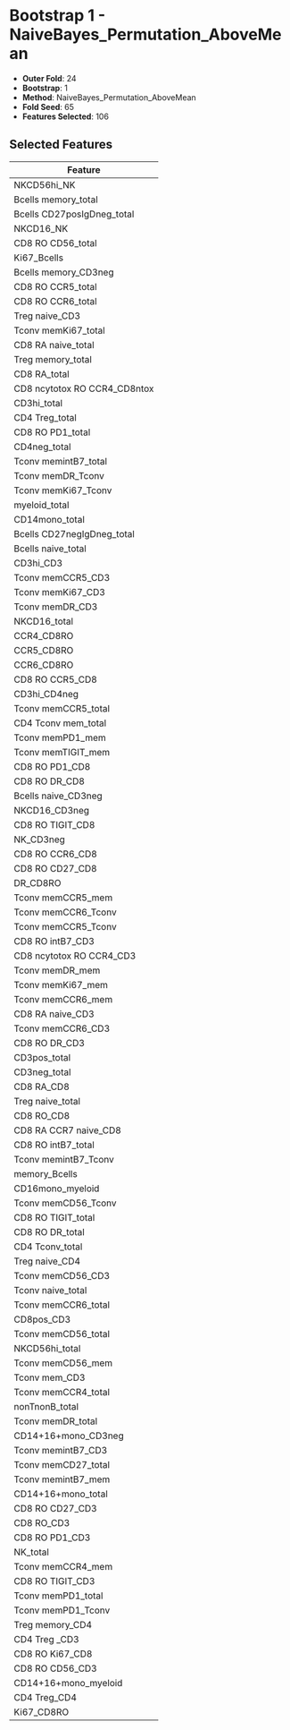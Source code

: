 # Bootstrap 1 - NaiveBayes_Permutation_AboveMean

- **Outer Fold**: 24
- **Bootstrap**: 1
- **Method**: NaiveBayes_Permutation_AboveMean
- **Fold Seed**: 65
- **Features Selected**: 106

## Selected Features

| Feature |
|---------|
| NKCD56hi_NK |
| Bcells memory_total |
| Bcells CD27posIgDneg_total |
| NKCD16_NK |
| CD8 RO CD56_total |
| Ki67_Bcells |
| Bcells memory_CD3neg |
| CD8 RO CCR5_total |
| CD8 RO CCR6_total |
| Treg naive_CD3 |
| Tconv memKi67_total |
| CD8 RA naive_total |
| Treg memory_total |
| CD8 RA_total |
| CD8 ncytotox RO CCR4_CD8ntox |
| CD3hi_total |
| CD4 Treg_total |
| CD8 RO PD1_total |
| CD4neg_total |
| Tconv memintB7_total |
| Tconv memDR_Tconv |
| Tconv memKi67_Tconv |
| myeloid_total |
| CD14mono_total |
| Bcells CD27negIgDneg_total |
| Bcells naive_total |
| CD3hi_CD3 |
| Tconv memCCR5_CD3 |
| Tconv memKi67_CD3 |
| Tconv memDR_CD3 |
| NKCD16_total |
| CCR4_CD8RO |
| CCR5_CD8RO |
| CCR6_CD8RO |
| CD8 RO CCR5_CD8 |
| CD3hi_CD4neg |
| Tconv memCCR5_total |
| CD4 Tconv mem_total |
| Tconv memPD1_mem |
| Tconv memTIGIT_mem |
| CD8 RO PD1_CD8 |
| CD8 RO DR_CD8 |
| Bcells naive_CD3neg |
| NKCD16_CD3neg |
| CD8 RO TIGIT_CD8 |
| NK_CD3neg |
| CD8 RO CCR6_CD8 |
| CD8 RO CD27_CD8 |
| DR_CD8RO |
| Tconv memCCR5_mem |
| Tconv memCCR6_Tconv |
| Tconv memCCR5_Tconv |
| CD8 RO intB7_CD3 |
| CD8 ncytotox RO CCR4_CD3 |
| Tconv memDR_mem |
| Tconv memKi67_mem |
| Tconv memCCR6_mem |
| CD8 RA naive_CD3 |
| Tconv memCCR6_CD3 |
| CD8 RO DR_CD3 |
| CD3pos_total |
| CD3neg_total |
| CD8 RA_CD8 |
| Treg naive_total |
| CD8 RO_CD8 |
| CD8 RA CCR7 naive_CD8 |
| CD8 RO intB7_total |
| Tconv memintB7_Tconv |
| memory_Bcells |
| CD16mono_myeloid |
| Tconv memCD56_Tconv |
| CD8 RO TIGIT_total |
| CD8 RO DR_total |
| CD4 Tconv_total |
| Treg naive_CD4 |
| Tconv memCD56_CD3 |
| Tconv naive_total |
| Tconv memCCR6_total |
| CD8pos_CD3 |
| Tconv memCD56_total |
| NKCD56hi_total |
| Tconv memCD56_mem |
| Tconv mem_CD3 |
| Tconv memCCR4_total |
| nonTnonB_total |
| Tconv memDR_total |
| CD14+16+mono_CD3neg |
| Tconv memintB7_CD3 |
| Tconv memCD27_total |
| Tconv memintB7_mem |
| CD14+16+mono_total |
| CD8 RO CD27_CD3 |
| CD8 RO_CD3 |
| CD8 RO PD1_CD3 |
| NK_total |
| Tconv memCCR4_mem |
| CD8 RO TIGIT_CD3 |
| Tconv memPD1_total |
| Tconv memPD1_Tconv |
| Treg memory_CD4 |
| CD4 Treg _CD3 |
| CD8 RO Ki67_CD8 |
| CD8 RO CD56_CD3 |
| CD14+16+mono_myeloid |
| CD4 Treg_CD4 |
| Ki67_CD8RO |

